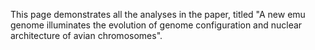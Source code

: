 This page demonstrates all the analyses in the paper, titled "A new emu genome illuminates the evolution of genome configuration and nuclear architecture of avian chromosomes".

